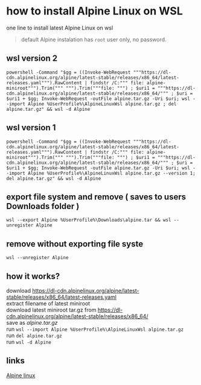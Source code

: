 # how to install Alpine Linux on WSL

one line to install latest Alpine Linux on wsl

> default Alpine instalation has ```root``` user only, no password.


## wsl version 2
```
powershell -Command "$gg = ((Invoke-WebRequest """https://dl-cdn.alpinelinux.org/alpine/latest-stable/releases/x86_64/latest-releases.yaml""").RawContent | findstr /C:""" file: alpine-miniroot""").Trim(""" """).Trim("""file: """) ; $uri1 = """https://dl-cdn.alpinelinux.org/alpine/latest-stable/releases/x86_64/""" ; $uri = $uri1 + $gg; Invoke-WebRequest -outFile alpine.tar.gz -Uri $uri; wsl --import Alpine %UserProfile%\AlpineLinuxWsl alpine.tar.gz ; del alpine.tar.gz" && wsl -d Alpine
```

## wsl version 1
```
powershell -Command "$gg = ((Invoke-WebRequest """https://dl-cdn.alpinelinux.org/alpine/latest-stable/releases/x86_64/latest-releases.yaml""").RawContent | findstr /C:""" file: alpine-miniroot""").Trim(""" """).Trim("""file: """) ; $uri1 = """https://dl-cdn.alpinelinux.org/alpine/latest-stable/releases/x86_64/""" ; $uri = $uri1 + $gg; Invoke-WebRequest -outFile alpine.tar.gz -Uri $uri; wsl --import Alpine %UserProfile%\AlpineLinuxWsl alpine.tar.gz --version 1; del alpine.tar.gz" && wsl -d Alpine
```

## export file system and remove ( saves to users Downloads folder )
```
wsl --export Alpine %UserProfile%\Downloads\alpine.tar && wsl --unregister Alpine
```

## remove without exporting file syste
```
wsl --unregister Alpine
```

## how it works?

download https://dl-cdn.alpinelinux.org/alpine/latest-stable/releases/x86_64/latest-releases.yaml  
extract filename of latest miniroot  
download latest miniroot tar.gz from https://dl-cdn.alpinelinux.org/alpine/latest-stable/releases/x86_64/  
save as *alpine.tar.gz*  
run ```wsl --import Alpine %UserProfile%\AlpineLinuxWsl alpine.tar.gz```  
run ```del alpine.tar.gz```  
run ```wsl -d Alpine```  


## links
[Alpine linux](https://www.alpinelinux.org/)

